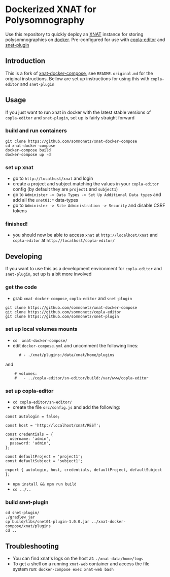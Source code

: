 # Dockerized XNAT for Polysomnography

Use this repository to quickly deploy an [XNAT](https://xnat.org/) instance for storing polysomnographies on [docker](https://www.docker.com/). Pre-configured for use with [copla-editor](https://github.com/somnonetz/copla-editor) and [snet-plugin](https://github.com/somnonetz/snet-plugin)

## Introduction

This is a fork of [xnat-docker-compose](https://github.com/NrgXnat/xnat-docker-compose/), see `README.original.md` for the original instructions. Bellow are set up instructions for using this with `copla-editor` and `snet-plugin`

## Usage

If you just want to run xnat in docker with the latest stable versions of `copla-editor` and `snet-plugin`, set up is fairly straight forward

### build and run containers

```
git clone https://github.com/somnonetz/xnat-docker-compose
cd xnat-docker-compose
docker-compose build
docker-compose up -d
```

### set up xnat

* go to `http://localhost/xnat` and login
* create a project and subject matching the values in your `copla-editor` config (by default they are `project1` and `subject1`)
* go to `Administer -> Data Types -> Set Up Additional Data types` and add all the `snet01:*` data-types
* go to `Administer -> Site Administration -> Security` and disable CSRF tokens

### finished!

* you should now be able to access `xnat` at `http://localhost/xnat` and `copla-editor` at `http://localhost/copla-editor/`

## Developing

If you want to use this as a development environment for `copla-editor` and `snet-plugin`, set up is a bit more involved

### get the code

* grab `xnat-docker-compose`, `copla-editor` and `snet-plugin`

```
git clone https://github.com/somnonetz/xnat-docker-compose
git clone https://github.com/somnonetz/copla-editor
git clone https://github.com/somnonetz/snet-plugin
```

### set up local volumes mounts

* `cd  xnat-docker-compose/`
* edit `docker-compose.yml` and uncomment the following lines:

```
      # - ./xnat/plugins:/data/xnat/home/plugins
```

and

```
    # volumes:
    #   - ../copla-editor/sn-editor/build:/var/www/copla-editor
```

### set up copla-editor

* `cd copla-editor/sn-editor/`
* create the file `src/config.js` and add the following:

```
const autologin = false;

const host = 'http://localhost/xnat/REST';

const credentials = {
  username: 'admin',
  password: 'admin',
};

const defaultProject = 'project1';
const defaultSubject = 'subject1';

export { autologin, host, credentials, defaultProject, defaultSubject };
```

* `npm install && npm run build`
* `cd ../..`

### build snet-plugin

```
cd snet-plugin/
./gradlew jar
cp build/libs/snet01-plugin-1.0.0.jar ../xnat-docker-compose/xnat/plugins
cd ..
```

## Troubleshooting

* You can find xnat's logs on the host at: `./xnat-data/home/logs`
* To get a shell on a running `xnat-web` container and access the file system run: `docker-compose exec xnat-web bash`
